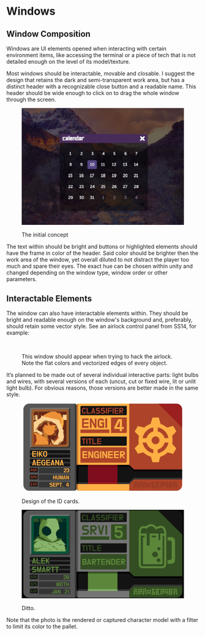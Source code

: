 # Windows

## Window Composition

Windows are UI elements opened when interacting with certain environment items, like accessing the terminal or a piece of tech that is not detailed enough on the level of its model/texture.

Most windows should be interactable, movable and closable. I suggest the design that retains the dark and semi-transparent work area, but has a distinct header with a recognizable close button and a readable name. This header should be wide enough to click on to drag the whole window through the screen.

<figure><img src="../../.gitbook/assets/image (7).png" alt=""><figcaption><p>The initial concept</p></figcaption></figure>

The text within should be bright and buttons or highlighted elements should have the frame in color of the header. Said color should be brighter then the work area of the window, yet overall diluted to not distract the player too much and spare their eyes. The exact hue can be chosen within unity and changed depending on the window type, window order or other parameters.

## Interactable Elements

The window can also have interactable elements within. They should be bright and readable enough on the window's background and, preferably, should retain some vector style. See an airlock control panel from SS14, for example:

<figure><img src="https://lh3.googleusercontent.com/dfypxwN5PEbpjwHSwCMgJUjAfGmcMjFdNObecz7YPB5h702uFxHcADg4Fk5YCYTQnCWb8xT6bs13Abir5Ci1euy3wQ1mWgnh_zJYIbcPNsFMIZhYoWT8DwW-CXrshHXP_RichCqLXKXj" alt=""><figcaption><p>This window should appear when trying to hack the airlock. Note the flat colors and vectorized edges of every object.</p></figcaption></figure>

It’s planned to be made out of several individual interactive parts: light bulbs and wires, with several versions of each (uncut, cut or fixed wire, lit or unlit light bulb). For obvious reasons, those versions are better made in the same style.&#x20;

<div>

<figure><img src="../../.gitbook/assets/QGUZQFg6QT4.jpg" alt=""><figcaption><p>Design of the ID cards.</p></figcaption></figure>

 

<figure><img src="../../.gitbook/assets/wi2Ds533mLw.jpg" alt=""><figcaption><p>Ditto.</p></figcaption></figure>

</div>

Note that the photo is the rendered or captured character model with a filter to limit its color to the pallet.
